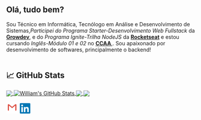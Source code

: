 ## Olá, tudo bem?  


Sou Técnico em Informática, Tecnólogo em Análise e Desenvolvimento de Sistemas,*Participei do Programa Starter-Desenvolvimento Web Fullstack* da **[Growdev][grow]**, e do *Programa Ignite-Trilha NodeJS* da **[Rocketseat][rock]** e estou cursando *Inglês-Módulo 01 e 02* no **[CCAA][ccaa]**,. Sou apaixonado por desenvolvimento de softwares, principalmente o backend!</div>
<br>
<br>

## &#x1f4c8; GitHub Stats

<a href="https://github.com/william-ribeiro/william-ribeiro">
  <img align="center" src="https://github-readme-stats.vercel.app/api/top-langs/?username=william-ribeiro&hide=java,html,tex&title_color=ffffff&text_color=c9cacc&icon_color=2bbc8a&bg_color=1d1f21&langs_count=3" />
</a>
<a href="https://github.com/william-ribeiro/william-ribeiro">
  <img align="center" src="https://github-readme-stats.vercel.app/api?username=william-ribeiro&show_icons=true&line_height=27&include_all_commits=true&count_private=true&title_color=ffffff&text_color=c9cacc&icon_color=2bbc8a&bg_color=1d1f21" alt="William's GitHub Stats" />
</a>
<a href="https://github.com/william-ribeiro/dev-finance">
  <img align="center" src="https://github-readme-stats.vercel.app/api/pin/?username=william-ribeiro&repo=dev-finance&title_color=ffffff&text_color=c9cacc&icon_color=2bbc8a&bg_color=1d1f21" />
</a> 
<a href="https://github.com/william-ribeiro/Proffy">
  <img align="center" src="https://github-readme-stats.vercel.app/api/pin/?username=william-ribeiro&repo=Proffy&title_color=ffffff&text_color=c9cacc&icon_color=2bbc8a&bg_color=1d1f21" />
</a>


   
  <p align="left">
  <a href="mailto:sbrdigital15@gmail.com"><img alt="Gmail" title="Gmail" height="32" width="32" src="https://raw.githubusercontent.com/william-ribeiro/william-ribeiro/main/assets/gmail.svg"></a> 
  <a href="https://www.linkedin.com/in/william-ribeiro-0b5ab911a"><img alt="LinkedIn" title="LinkedIn" height="28" width="28" src="https://raw.githubusercontent.com/william-ribeiro/william-ribeiro/main/assets/linkedin.svg"></a>
</p>


  
  [rock]: https://rocketseat.com.br/ "Rocketseat"
  [grow]: https://www.growdev.com.br/ "Growdev"
  [ccaa]: https://www.ccaa.com.br/unidade/pelotas "CCAA"


